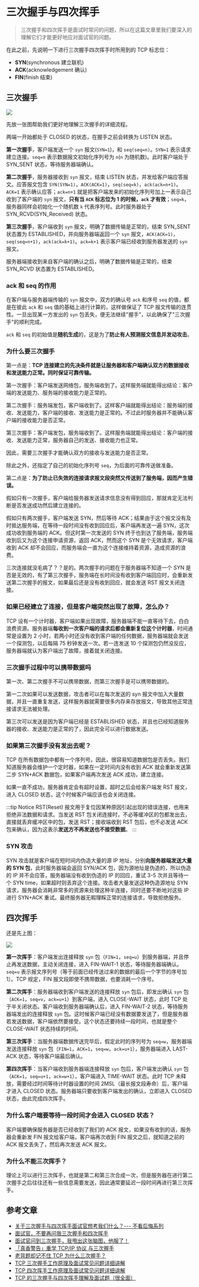 # 三次握手与四次挥手

> 三次握手和四次挥手是面试时常问的问题，所以在这篇文章里我们要深入的理解它们才能更好地应对面试官的问题。

在此之前，先说明一下进行三次握手四次挥手时所用到的 TCP 标志位：

- **SYN**(synchronous 建立联机)
- **ACK**(acknowledgement 确认)
- **FIN**(finish 结束)

## 三次握手

![](http://picstore.lliiooiill.cn/9d82d158ccbf6c819624f31141341c3332fa40cd.jpeg)

先放一张图帮助我们更好地理解三次握手的详细流程。

两端一开始都处于 CLOSED 的状态，在握手之前会转换为 LISTEN 状态。

**第一次握手**，客户端发送一个 `syn` 报文(`SYN=1`)，和 `seq(seq=n)`。`SYN=1` 表示请求建立连接。`seq=n` 表示数据报文初始化序列号为 `n`(`n` 为随机数)。此时客户端处于 SYN_SENT 状态，等待服务器端确认。

**第二次握手**，服务器接收到 `syn` 报文，结束 LISTEN 状态，并发给客户端应答报文。应答报文包含 `SYN(SYN=1)`，`ACK(ACK=1)`，`seq(seq=k)`，`ack(ack=n+1)`。`ACK=1` 表示确认应答；`ack=n+1` 就是把客户端发来的初始化序列号加上一表示自己收到了客户端的 `syn` 报文，**只有当 `ACK` 标志位为 1 的时候，`ack` 才有效**；`seq=k`，服务器同样会初始化一个随机数 `k` 代表序列号。此时服务器处于 SYN_RCVD(SYN_Received) 状态。

**第三次握手**，客户端收到 `syn` 报文，明确了数据传输是正常的，结束 SYN_SENT 状态置为 ESTABLISHED，并向服务器端返回一个 `syn` 报文，`ACK(ACK=1)`，`seq(seq=n+1)`，`ack(ack=k+1)`。`ack=k+1` 表示客户端已经收到服务器发送的 `syn` 报文。

服务器端接收到来自客户端的确认之后，明确了数据传输是正常的，结束 SYN_RCVD 状态置为 ESTABLISHED。

### ack 和 seq 的作用

在客户端与服务器端传输的 `syn` 报文中，双方的确认号 `ack` 和序号 `seq` 的值，都是在彼此 `ack` 和 `seq` 值的基础上进行计算的，这样做保证了 TCP 报文传输的连贯性。一旦出现某一方发出的 `syn` 包丢失，便无法继续"握手"，以此确保了"三次握手"的顺利完成。

`ack` 和 `seq` 的初始值是**随机生成**的，这是为了**防止有人预测报文信息并发动攻击**。

### 为什么要三次握手

第一点是：**TCP 连接建立的先决条件就是让服务器和客户端确认双方的数据接收和发送能力正常。同时保证可靠传输。**

第一次握手：客户端发送网络包，服务端收到了。这样服务端就能得出结论：客户端的发送能力、服务端的接收能力是正常的。

第二次握手：服务端发包，客户端收到了。这样客户端就能得出结论：服务端的接收、发送能力，客户端的接收、发送能力是正常的。不过此时服务器并不能确认客户端的接收能力是否正常。

第三次握手：客户端发包，服务端收到了。这样服务端就能得出结论：客户端的接收、发送能力正常，服务器自己的发送、接收能力也正常。

因此，需要三次握手才能确认双方的接收与发送能力是否正常。

除此之外，还指定了自己的初始化序列号 `seq`，为后面的可靠传送做准备。

第二点是：**为了防止已失效的连接请求报文段突然又传送到了服务端，因而产生错误。**

假如只有一次握手，客户端给服务器发送请求信息没有得到回应，那就肯定无法判断是否发送成功然后建立连接的。

假如只有两次握手，客户端发送 SYN，然后等待 ACK；结果由于这个报文没有及时抵达服务端，在等待一段时间没有收到回应后，客户端再发送一遍 SYN，这次成功收到服务端的 ACK。但这时第一次发送的 SYN 终于也到达了服务端，服务端收到后又为这个连接申请资源，返回 ACK，然而这个 SYN 是个无效请求，客户端收到 ACK 却不会回应，而服务端会一直为这个连接维持着资源，造成资源的浪费。

三次连接就没毛病了？？是的。两次握手的问题在于服务器端不知道一个 SYN 是否是无效的，有了第三次握手，服务端在长时间没有收到客户端回应时，会重新发送第二次握手的报文，如果最后还是没有收到回应，就会发送 RST 报文关闭连接。

### 如果已经建立了连接，但是客户端突然出现了故障，怎么办？

TCP 设有一个计时器，客户端如果出现故障，服务器端不能一直等待下去，白白浪费资源。服务器端**每收到一次客户端的请求后都会重新复位这个计时器**，时间通常是设置为 2 小时，若两小时还没有收到客户端的任何数据，服务器端就会发送一个探测包，以后每隔 75 秒钟发送一次。若一连发送 10 个探测包仍然没反应，服务器端就认为客户端出了故障，接着就关闭连接。

### 三次握手过程中可以携带数据吗

第一次、第二次握手不可以携带数据，而第三次握手是可以携带数据的。

第一二次如果可以发送数据，攻击者可以在每次发送的 syn 报文中加入大量数据，并且一直重复发送，这样服务器就需要很多内存来存放报文，导致其他正常连接请求无法被处理。

第三次可以发送是因为客户端已经是 ESTABLISHED 状态，并且也已经知道服务器的接收、发送能力是正常的了，因此完全可以进行数据发送。

### 如果第三次握手没有发出去呢？

TCP 在所有数据包中都有一个序列号。因此，很容易知道数据包是否丢失。我们知道服务器会维护一个定时器，如果在一定时间内没有收到 ACK 就会重新发送第二步 SYN+ACK 数据包，如果客户端再次发送 ACK 成功，建立连接。

如果一直不成功，服务器肯定会有超时设置，超时之后会给客户端发 RST 报文，进入 CLOSED 状态，这个时候客户端应该也会关闭连接。

:::tip Notice
RST(Reset) 报文用于复位因某种原因引起出现的错误连接，也用来拒绝非法数据和请求。当发送 RST 包关闭连接时，不必等缓冲区的包都发出去，直接就丢弃缓冲区中的包，发送 RST；接收端收到 RST 包后，也不必发送 ACK 包来确认，因为这表示**发送方不再发送也不接受数据**。
:::

### SYN 攻击

SYN 攻击就是客户端在短时间内伪造大量的源 IP 地址，分别**向服务器端发送大量的 SYN 包**，此时服务器端会返回 SYN/ACK 包，因为源地址是伪造的，所以伪造的 IP 并不会应答，服务器端没有收到伪造的 IP 的回应，重试 3-5 次并且等待一个 SYN time，如果超时则丢弃这个连接。攻击者大量发送这种伪造源地址 SYN 请求，服务器会消耗非常多的资源来处理这种半连接，同时还要不断地对这些 IP 进行 SYN+ACK 重试。最终服务器无暇理睬正常的连接请求，导致拒绝服务。

## 四次挥手

还是先上图：

![](http://picstore.lliiooiill.cn/e1fe9925bc315c60f678d8b22b896615485477b9.jpeg)

**第一次挥手**：客户端发出连接释放 `syn` 包（`FIN=1`，`seq=u`）到服务器端，并且停止再发送数据，主动关闭连接，进入 FIN-WAIT-1 状态，等待服务器端确认。`seq=u` 表示报文序列号（等于前面已经传送过来的数据的最后一个字节的序号加 1）。TCP 规定，FIN 报文段即使不携带数据，也要消耗一个序号。

**第二次挥手**：服务器端收到客户端发送的连接释放 `syn` 包后，即发出确认 `syn` 包（`ACK=1`，`seq=v`，`ack=u+1`）到客户端，进入 CLOSE-WAIT 状态，此时 TCP 处于半关闭状态。客户端收到服务器端确认后，进入 FIN-WAIT-2 状态，等待服务器端发出的连接释放 `syn` 包。这时候客户端已经没有数据要发送了，但是服务器若发送数据，客户端依然要接受。这个状态还要持续一段时间，也就是整个 CLOSE-WAIT 状态持续的时间。

**第三次挥手**：当服务器端数据传送完毕后，假定此时的序列号为 `seq=w`，服务器端发送连接释放 `syn` 包（`FIN=1`，`ACK=1`，`seq=w`，`ack=u+1`），服务器端进入 LAST-ACK 状态，等待客户端最后确认。

**第四次挥手**：当客户端收到服务器端连接释放 `syn` 包后，客户端发出确认 `syn` 包（`ACK=1`，`seq=u+1`，`ack=w+1`），客户端进入 TIME-WAIT 状态。此时 TCP 未释放，需要经过时间等待计时器设置的时间 2MSL（最长报文段寿命）后，客户端才进入 CLOSED 状态。服务器端只要收到客户端发出的确认，立即进入 CLOSED 状态，由此完成四次挥手。

### 为什么客户端要等待一段时间才会进入 CLOSED 状态？

客户端要确保服务器是否已经收到了我们的 ACK 报文，如果没有收到的话，服务器会重新发 FIN 报文给客户端，客户端再次收到 FIN 报文之后，就知道之前的 ACK 报文丢失了，然后再次发送 ACK 报文。

### 为什么不能三次挥手？

理论上可以进行三次挥手，也就是第二和第三次合成一次，但是服务器在进行第二次握手之后往往还有一些信息需要发送，因此通常要延迟一段时间再进行第三次挥手。

## 参考文章

- [关于三次握手与四次挥手面试官想考我们什么？--- 不看后悔系列](https://juejin.cn/post/6844903834708344840)
- [面试官，不要再问我三次握手和四次挥手](https://juejin.cn/post/6844903958624878606)
- [面试官问到三次握手，我甩出这张脑图，他服了！](https://juejin.cn/post/6844904132071948295)
- [「真香警告」重学 TCP/IP 协议 与三次握手](https://juejin.cn/post/6844903826747555847)
- [老背题却记不住 TCP 为什么三次握手？](https://juejin.cn/post/6844904067601268744)
- [TCP 三次握手工作原理及面试常见问题详细讲解](https://baijiahao.baidu.com/s?id=1666904407896103080)
- [TCP 四次挥手工作原理及面试常见问题详细讲解](https://baijiahao.baidu.com/s?id=1666916961046192123)
- [TCP 的三次握手与四次挥手理解及面试题（很全面）](https://blog.csdn.net/qq_38950316/article/details/81087809)
